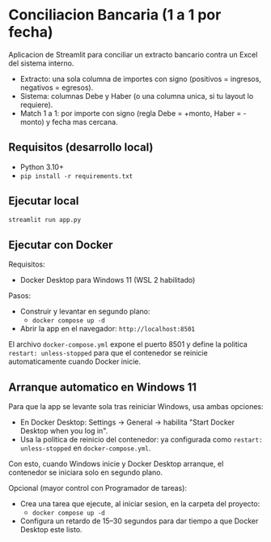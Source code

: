 # Conciliacion Bancaria (1 a 1 por fecha)

Aplicacion de Streamlit para conciliar un extracto bancario contra un Excel del sistema interno.
- Extracto: una sola columna de importes con signo (positivos = ingresos, negativos = egresos).
- Sistema: columnas Debe y Haber (o una columna unica, si tu layout lo requiere).
- Match 1 a 1: por importe con signo (regla Debe = +monto, Haber = -monto) y fecha mas cercana.

## Requisitos (desarrollo local)
- Python 3.10+
- `pip install -r requirements.txt`

## Ejecutar local
```bash
streamlit run app.py
```

## Ejecutar con Docker

Requisitos:
- Docker Desktop para Windows 11 (WSL 2 habilitado)

Pasos:
- Construir y levantar en segundo plano:
  - `docker compose up -d`
- Abrir la app en el navegador: `http://localhost:8501`

El archivo `docker-compose.yml` expone el puerto 8501 y define la politica `restart: unless-stopped` para que el contenedor se reinicie automaticamente cuando Docker inicie.

## Arranque automatico en Windows 11

Para que la app se levante sola tras reiniciar Windows, usa ambas opciones:
- En Docker Desktop: Settings → General → habilita "Start Docker Desktop when you log in".
- Usa la politica de reinicio del contenedor: ya configurada como `restart: unless-stopped` en `docker-compose.yml`.

Con esto, cuando Windows inicie y Docker Desktop arranque, el contenedor se iniciara solo en segundo plano.

Opcional (mayor control con Programador de tareas):
- Crea una tarea que ejecute, al iniciar sesion, en la carpeta del proyecto:
  - `docker compose up -d`
- Configura un retardo de 15–30 segundos para dar tiempo a que Docker Desktop este listo.

